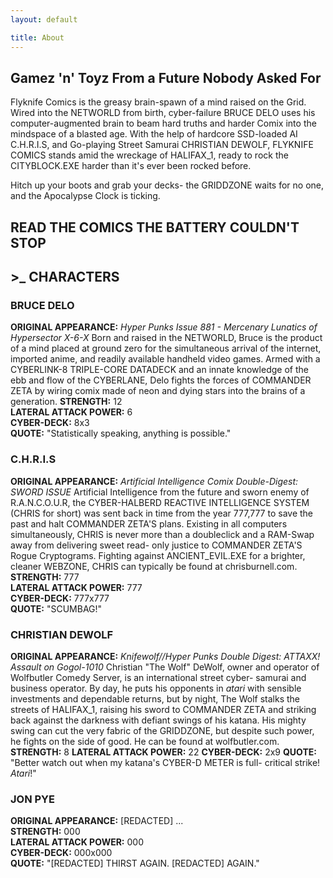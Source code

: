 ```yaml
---
layout: default

title: About
---
```


## Gamez 'n' Toyz From a Future Nobody Asked For ##

Flyknife Comics is the greasy brain-spawn of a mind raised on the Grid. Wired into the NETWORLD from birth, cyber-failure
BRUCE DELO uses his computer-augmented brain to beam hard truths and harder Comix into the mindspace of a blasted age.
With the help of hardcore SSD-loaded AI C.H.R.I.S, and Go-playing Street Samurai CHRISTIAN DEWOLF, FLYKNIFE COMICS stands
amid the wreckage of HALIFAX_1, ready to rock the CITYBLOCK.EXE harder than it's ever been rocked before.

Hitch up your boots and grab your decks- the GRIDDZONE waits for no one, and the Apocalypse Clock is ticking.

## READ THE COMICS THE BATTERY COULDN'T STOP ##
  
  
## >_ CHARACTERS ##
  
  
### BRUCE DELO ###
**ORIGINAL APPEARANCE:** *Hyper Punks Issue 881 - Mercenary Lunatics of Hypersector X-6-X*
Born and raised in the NETWORLD, Bruce is the product of a mind placed at ground zero for the simultaneous arrival of 
the internet, imported anime, and readily available handheld video games. Armed with a CYBERLINK-8 TRIPLE-CORE DATADECK
and an innate knowledge of the ebb and flow of the CYBERLANE, Delo fights the forces of COMMANDER ZETA by wiring comix
made of neon and dying stars into the brains of a generation. 
**STRENGTH:** 12  
**LATERAL ATTACK POWER:** 6  
**CYBER-DECK:** 8x3  
**QUOTE:** "Statistically speaking, anything is possible."  
  
### C.H.R.I.S ###
**ORIGINAL APPEARANCE:** *Artificial Intelligence Comix Double-Digest: SWORD ISSUE*
Artificial Intelligence from the future and sworn enemy of R.A.N.C.O.U.R, the CYBER-HALBERD REACTIVE INTELLIGENCE SYSTEM
(CHRIS for short) was sent back in time from the year 777,777 to save the past and halt COMMANDER ZETA'S plans. Existing
in all computers simultaneously, CHRIS is never more than a doubleclick and a RAM-Swap away from delivering sweet read-
only justice to COMMANDER ZETA'S Rogue Cryptograms. Fighting against ANCIENT_EVIL.EXE for a brighter, cleaner WEBZONE, 
CHRIS can typically be found at chrisburnell.com. 
**STRENGTH:** 777  
**LATERAL ATTACK POWER:** 777  
**CYBER-DECK:** 777x777  
**QUOTE:** "SCUMBAG!"   
  
### CHRISTIAN DEWOLF ###
**ORIGINAL APPEARANCE:** *Knifewolf//Hyper Punks Double Digest: ATTAXX! Assault on Gogol-1010*
Christian "The Wolf" DeWolf, owner and operator of Wolfbutler Comedy Server, is an international street cyber-
samurai and business operator. By day, he puts his opponents in *atari* with sensible investments and dependable returns,
but by night, The Wolf stalks the streets of HALIFAX_1, raising his sword to COMMANDER ZETA and striking back against 
the darkness with defiant swings of his katana. His mighty swing can cut the very fabric of the GRIDDZONE, but despite
such power, he fights on the side of good. He can be found at wolfbutler.com. 
**STRENGTH:** 8
**LATERAL ATTACK POWER:** 22
**CYBER-DECK:** 2x9
**QUOTE:** "Better watch out when my katana's CYBER-D METER is full- critical strike! *Atari*!"
  
### JON PYE ###
**ORIGINAL APPEARANCE:** [REDACTED]
...  
**STRENGTH:** 000  
**LATERAL ATTACK POWER:** 000  
**CYBER-DECK:** 000x000  
**QUOTE:** "[REDACTED] THIRST AGAIN. [REDACTED] AGAIN."  
